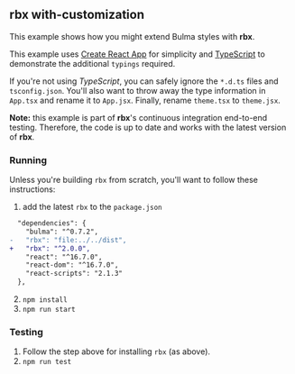## rbx with-customization

This example shows how you might extend Bulma styles with **rbx**.

This example uses [Create React App](https://facebook.github.io/create-react-app/) for simplicity and [TypeScript](http://typescriptlang.org/) to demonstrate the additional `typings` required.

If you're not using _TypeScript_, you can safely ignore the `*.d.ts` files and `tsconfig.json`.
You'll also want to throw away the type information in `App.tsx` and rename it to `App.jsx`.
Finally, rename `theme.tsx` to `theme.jsx`.

**Note:** this example is part of **rbx**'s continuous integration end-to-end testing.
Therefore, the code is up to date and works with the latest version of **rbx**.

### Running

Unless you're building `rbx` from scratch, you'll want to follow these instructions:

1. add the latest `rbx` to the `package.json`

```diff
  "dependencies": {
    "bulma": "^0.7.2",
-   "rbx": "file:../../dist",
+   "rbx": "^2.0.0",
    "react": "^16.7.0",
    "react-dom": "^16.7.0",
    "react-scripts": "2.1.3"
  },
```

2. `npm install`
3. `npm run start`

### Testing

1. Follow the step above for installing `rbx` (as above).
2. `npm run test`
